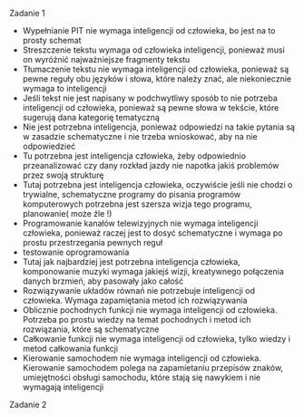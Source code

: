 Zadanie 1
* Wypełnianie PIT nie wymaga inteligencji od człowieka, bo jest na to prosty schemat
* Streszczenie tekstu wymaga od człowieka inteligencji, ponieważ musi on wyróżnić najważniejsze fragmenty 
	tekstu
* Tłumaczenie tekstu nie wymaga inteligencji od człowieka, ponieważ są pewne reguły obu języków i słowa, które
	należy znać, ale niekoniecznie wymaga to inteligencji
* Jeśli tekst nie jest napisany w podchwytliwy sposób to nie potrzeba inteligencji od człowieka, ponieważ
	są pewne słowa w tekście, które sugerują dana kategorię tematyczną
* Nie jest potrzebna inteligencja, ponieważ odpowiedzi na takie pytania są w zasadzie schematyczne i nie 
	trzeba wnioskować, aby na nie odpowiedzieć
* Tu potrzebna jest inteligencja człowieka, żeby odpowiednio przeanalizować czy dany rozkład jazdy nie 
	napotka jakiś problemów przez swoją strukturę
* Tutaj potrzebna jest inteligencja człowieka, oczywiście jeśli nie chodzi o trywialne, schematyczne programy
	do pisania programów komputerowych potrzebna jest szersza wizja tego programu, planowanie( może źle !)
* Programowanie kanałów telewizyjnych nie wymaga inteligencji człowieka, ponieważ raczej jest to dosyć schematyczne
	i wymaga po prostu przestrzegania pewnych reguł
* testowanie oprogramowania
* Tutaj jak najbardziej jest potrzebna inteligencja człowieka, komponowanie muzyki wymaga jakiejś wizji, kreatywnego
	połączenia danych brzmień, aby pasowały jako całość
* Rozwiązywanie układów równań nie potrzebuje inteligencji od człowieka. Wymaga zapamiętania metod ich rozwiązywania
* Oblicznie pochodnych funkcji nie wymaga inteligencji od człowieka. Potrzeba po prostu wiedzy na temat pochodnych i
	metod ich rozwiązania, które są schematyczne
* Całkowanie funkcji nie wymaga inteligencji od człowieka, tylko wiedzy i metod całkowania funkcji
* Kierowanie samochodem nie wymaga inteligencji od człowieka. Kierowanie samochodem polega na zapamietaniu przepisów
	znaków, umiejętności obsługi samochodu, które stają się nawykiem i nie wymagają inteligencji

Zadanie 2

    
